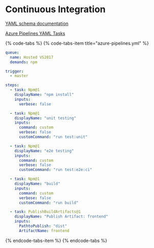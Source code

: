 # Continuous Integration

[YAML schema documentation](https://docs.microsoft.com/en-us/azure/devops/pipelines/yaml-schema?view=vsts&tabs=schema#task)

[Azure Pipelines YAML Tasks](https://docs.microsoft.com/en-us/azure/devops/pipelines/tasks/index?view=vsts)

{% code-tabs %}
{% code-tabs-item title="azure-pipelines.yml" %}
```yaml
queue:
  name: Hosted VS2017
  demands: npm

trigger:
  - master

steps:
  - task: Npm@1
    displayName: "npm install"
    inputs:
      verbose: false

  - task: Npm@1
    displayName: "unit testing"
    inputs:
      command: custom
      verbose: false
      customCommand: "run test:unit"

  - task: Npm@1
    displayName: "e2e testing"
    inputs:
      command: custom
      verbose: false
      customCommand: "run test:e2e:ci"

  - task: Npm@1
    displayName: "build"
    inputs:
      command: custom
      verbose: false
      customCommand: "run build"

  - task: PublishBuildArtifacts@1
    displayName: "Publish Artifact: frontend"
    inputs:
      PathtoPublish: "dist"
      ArtifactName: frontend

```
{% endcode-tabs-item %}
{% endcode-tabs %}

